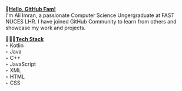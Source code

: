 👋<b><u>Hello, GitHub Fam!</u></b><br>
I'm Ali Imran, a passionate Computer Science Ungergraduate at FAST NUCES LHR. I have joined GitHub Community to learn from others and showcase my work and projects.

👨🏻‍💻<b><u>Tech Stack</u></b><br>
‣ Kotlin<br>
‣ Java<br>
‣ C++<br>
‣ JavaScript<br>
‣ XML<br>
‣ HTML <br>
‣ CSS<br>
